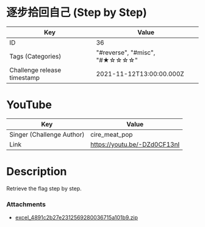 # 逐步拾回自己 (Step by Step)


| Key | Value |
| --- | ----- |
| ID | 36 |
| Tags (Categories) | "#reverse", "#misc", "#★☆☆☆☆" |
| Challenge release timestamp | 2021-11-12T13:00:00.000Z |

# YouTube

| Key | Value |
| --- | ----- |
| Singer (Challenge Author) | cire_meat_pop
| Link | https://youtu.be/-DZd0CF13nI

# Description

Retrieve the flag step by step.

### Attachments

- [excel_4891c2b27e2312569280036715a101b9.zip](https://file.hkcert21.pwnable.hk/excel_4891c2b27e2312569280036715a101b9.zip)